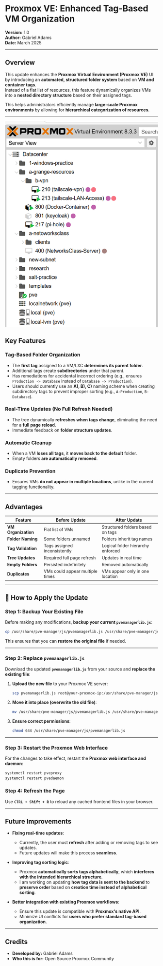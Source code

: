 # **Proxmox VE: Enhanced Tag-Based VM Organization**  
**Version:** 1.0  
**Author:** Gabriel Adams  
**Date:** March 2025  

---

## **Overview**  
This update enhances the **Proxmox Virtual Environment (Proxmox VE)** UI by introducing an **automated, structured folder system** based on **VM and container tags**.  
Instead of a flat list of resources, this feature dynamically organizes VMs into a **nested directory structure** based on their assigned tags.  

This helps administrators efficiently manage **large-scale Proxmox environments** by allowing for **hierarchical categorization of resources**.

---
![Demonstration](Organized_Node.png)

## **Key Features**  

### **Tag-Based Folder Organization**  
- The **first tag** assigned to a VM/LXC **determines its parent folder**.  
- Additional tags create **subdirectories** under that parent.  
- Has remediations for accidental incorrect ordering (e.g., ensures `Production -> Database` instead of `Database -> Production`).  
- Users should currently use an **A), B), C)** naming scheme when creating subdirectory tags to prevent improper sorting (e.g., `A-Production`, `B-Database`).  

### **Real-Time Updates (No Full Refresh Needed)**  
- The tree dynamically **refreshes when tags change**, eliminating the need for a **full page reload**.  
- Immediate feedback on **folder structure updates**.  

### **Automatic Cleanup**  
- When a VM **loses all tags**, it **moves back to the default** folder.  
- Empty folders **are automatically removed**.  

### **Duplicate Prevention**  
- Ensures VMs **do not appear in multiple locations**, unlike in the current tagging functionality.  

---

## **Advantages**  

| Feature            | Before Update          | After Update                      |
|--------------------|----------------------|----------------------------------|
| **VM Organization** | Flat list of VMs     | Structured folders based on tags |
| **Folder Naming**  | Some folders unnamed | Folders inherit tag names        |
| **Tag Validation** | Tags assigned inconsistently | Logical folder hierarchy enforced |
| **Tree Updates**   | Required full page refresh | Updates in real time |
| **Empty Folders**  | Persisted indefinitely | Removed automatically |
| **Duplicates**     | VMs could appear multiple times | VMs appear only in one location |

---

## 🔧 **How to Apply the Update**  

### **Step 1: Backup Your Existing File**  
Before making any modifications, **backup your current `pvemanagerlib.js`**:  

```sh
cp /usr/share/pve-manager/js/pvemanagerlib.js /usr/share/pve-manager/js/pvemanagerlib.js.bak
```

This ensures that you can **restore the original file** if needed.  

---

### **Step 2: Replace `pvemanagerlib.js`**  
Download the updated **`pvemanagerlib.js`** from your source and **replace the existing file**:  

1. **Upload the new file** to your Proxmox VE server:  
   ```sh
   scp pvemanagerlib.js root@your-proxmox-ip:/usr/share/pve-manager/js/
   ```
2. **Move it into place (overwrite the old file)**:  
   ```sh
   mv /usr/share/pve-manager/js/pvemanagerlib.js /usr/share/pve-manager/js/pvemanagerlib.js.new
   ```
3. **Ensure correct permissions**:  
   ```sh
   chmod 644 /usr/share/pve-manager/js/pvemanagerlib.js
   ```

---

### **Step 3: Restart the Proxmox Web Interface**  
For the changes to take effect, restart the **Proxmox web interface and daemon**:  

```sh
systemctl restart pveproxy
systemctl restart pvedaemon
```

### **Step 4: Refresh the Page**  
Use **`CTRL + Shift + R`** to reload any cached frontend files in your browser.

---

## **Future Improvements**  

- **Fixing real-time updates**:  
  - Currently, the user must **refresh** after adding or removing tags to see updates.  
  - Future updates will make this process **seamless**.  

- **Improving tag sorting logic**:  
  - Proxmox **automatically sorts tags alphabetically**, which **interferes with the intended hierarchical structure**.  
  - I am working on updating **how tag data is sent to the backend** to **preserve order** based on **creation time instead of alphabetical sorting**.  

- **Better integration with existing Proxmox workflows**:  
  - Ensure this update is compatible with **Proxmox's native API**.  
  - Minimize UI conflicts for **users who prefer standard tag-based organization**.  

---

## **Credits**  
- **Developed by:** Gabriel Adams  
- **Who this is for:** Open Source Proxmox Community
